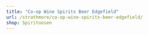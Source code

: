 ```yaml
---
title: "Co-op Wine Spirits Beer Edgefield"
url: /strathmore/co-op-wine-spirits-beer-edgefield/
shop: Spirituosen
---
```

